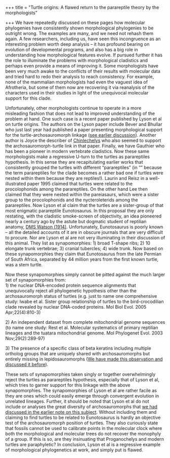 +++
title = "Turtle origins: A flawed return to the parareptile theory by the morphologists"

+++
We have repeatedly discussed on these pages how molecular phylogenies
have consistently shown morphological phylogenies to be outright wrong.
The examples are many, and we need not rehash them again. A few
researchers, including us, have seen this incongruence as an interesting
problem worth deep analysis – it has profound bearing on evolution of
developmental programs, and also has a big role in understanding how
morphological features evolve. If pursued further it has the role to
illuminate the problems with morphological cladistics and perhaps even
provide a means of improving it. Some morphologists have been very much
awake to the conflicts of their results with molecular data and tried
hard to redo their analysis to reach consistency. For example, none of
the mammalian morphologists had even the vaguest idea of Afrotheria, but
some of them now are recovering it via reanalysis of the characters used
in their studies in light of the unequivocal molecular support for this
clade.

Unfortunately, other morphologists continue to operate in a more
misleading fashion that does not lead to improved understanding of the
problem at hand. One such case is a recent paper published by Lyson et
al on turtle origins. The authors on the Lyson paper include Bever and
Bhullar who just last year had published a paper presenting
morphological support for the turtle-archosauromorph linkage ([see
earlier
discussion](https://manasataramgini.wordpress.com/2010/05/31/azhendosaurus-the-early-archosauromorph-radiation-and-a-new-position-for-turtles/)).
Another author is Joyce the describer of
[Chinlechelys](https://manasataramgini.wordpress.com/2008/10/12/turtle-shells/)
who also seemed to support the archosauromorph-turtle link in that
paper. Finally, we have Gauthier who has been a pioneer in modern
vertebrate cladistics. Now these same morphologists make a regressive
U-turn to the turtles as parareptiles hypothesis. In this sense they are
recapitulating earlier works that consistently grouped the turtles with
different “parareptiles” (in “” because the term parareptiles for the
clade becomes a rather bad one if turtles were nested within them
because they are reptiles\!). Laurin and Reisz in a well-illustrated
paper 1995 claimed that turtles were related to the procolophonids among
the parareptiles. On the other hand Lee then claimed that they were
nested within the pareiasaurs, which were a sister group to the
procolophonids and the nycteroleterids among the parareptiles. Now Lyson
et al claim that the turtles are a sister-group of that most enigmatic
parareptile Eunotosaurus. In this proposal they are only restating, with
the cladistic smoke-screen of objectivity, an idea pioneered nearly a
century ago by the astute but dogmatic student of reptilian anatomy,
[DMS Watson
(1914)](https://manasataramgini.wordpress.com/2007/03/19/amniotes/).
Unfortunately, Eunotosaurus is poorly known – all the detailed accounts
of it are in obscure journals that are very difficult to procure. Nor
are Lyson et al are not very illuminating in their discussion of this
animal. They list as synapomorphies: 1) broad T-shape ribs; 2) 10
elongate trunk vertebrae; 3) cranial tubercles; 4) wide trunk. Now based
on these synapomorphies they claim that Eunotosaurus from the late
Permian of South Africa, separated by 44 million years from the first
known turtle, was a stem turtle.

Now these synapomorphies simply cannot be pitted against the much larger
set of synapomorphies from:  
1\) the nuclear DNA-encoded protein sequence alignments that
unequivocally reject all phylogenetic hypothesis other than the
archosauromorph status of turtles (e.g. just to name one comprehensive
study: Iwabe et al. Sister group relationship of turtles to the
bird-crocodilian clade revealed by nuclear DNA-coded proteins. Mol Biol
Evol. 2005 Apr;22(4):810-3)

2\) An independent dataset from complete mitochondrial genome sequences
(to name one study: Rest et al. Molecular systematics of primary
reptilian lineages and the tuatara mitochondrial genome. Mol Phylogenet
Evol. 2003 Nov;29(2):289-97)

3\) The presence of a specific class of beta keratins including multiple
ortholog groups that are uniquely shared with archosauromorphs but
entirely missing in lepidosauromorphs ([We have made this observation
and discussed it
before](https://manasataramgini.wordpress.com/2009/03/20/how-far-back-do-feathers-go/)).

These sets of synapomorphies taken singly or together overwhelmingly
reject the turtles as parareptiles hypothesis, especially that of Lyson
et al, which tries to garner support for this linkage with the above
synapomorphies. The synapomorphies of Lyson et al are rather facile as
they are ones which could easily emerge through convergent evolution in
unrelated lineages. Further, it should be noted that Lyson et al do not
include or analyses the great diversity of archosauromorphs that [we had
discussed in the earlier note on this
subject](https://manasataramgini.wordpress.com/2010/05/31/azhendosaurus-the-early-archosauromorph-radiation-and-a-new-position-for-turtles/).
Without including them and claiming to find turtles to be related to
Eunotosaurus is hardly an objective test of the archosauromorph position
of turtles. They also curiously state that fossils cannot be used to
calibrate points in the molecular clock where both the morphological and
molecular trees do not recover the monophyly of a group. If this is so,
are they insinuating that Proganochelys and modern turtles are
paraphyletic? In conclusion, Lyson et al is a regressive example of
morphological phylogenetics at work, and simply put is flawed.
